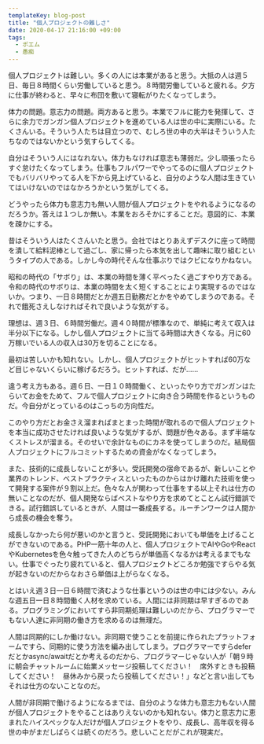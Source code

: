 ```yaml
---
templateKey: blog-post
title: "個人プロジェクトの難しさ"
date: 2020-04-17 21:16:00 +09:00
tags:
  - ポエム
  - 愚痴
---
```


個人プロジェクトは難しい。多くの人には本業があると思う。大抵の人は週５日、毎日８時間くらい労働していると思う。８時間労働していると疲れる。夕方に仕事が終わると、早々に布団を敷いて寝転がりたくなってしまう。

体力の問題。意志力の問題。両方あると思う。本業でフルに能力を発揮して、さらに余力でガンガン個人プロジェクトを進めている人は世の中に実際にいる。たくさんいる。そういう人たちは目立つので、むしろ世の中の大半はそういう人たちなのではないかという気すらしてくる。

自分はそういう人にはなれない。体力もなければ意志も薄弱だ。少し頑張ったらすぐ怠けたくなってしまう。仕事もフルパワーでやってるのに個人プロジェクトでもバリバリやってる人を下から見上げていると、自分のような人間は生きていてはいけないのではなかろうかという気がしてくる。

どうやったら体力も意志力も無い人間が個人プロジェクトをやれるようになるのだろうか。答えは１つしか無い。本業をおろそかにすることだ。意図的に、本業を疎かにする。

昔はそういう人はたくさんいたと思う。会社ではとりあえずデスクに座って時間を潰して給料泥棒として過ごし、家に帰ったら本気を出して趣味に取り組むというタイプの人である。しかし今の時代そんな仕事ぶりではクビになりかねない。

昭和の時代の「サボり」は、本業の時間を薄く平べったく過ごすやり方である。令和の時代のサボりは、本業の時間を太く短くすることにより実現するのではないか。つまり、一日８時間だとか週五日勤務だとかをやめてしまうのである。それで餓死さえしなければそれで良いような気がする。

理想は、週３日、６時間労働だ。週４０時間が標準なので、単純に考えて収入は半分以下になる。しかし個人プロジェクトに当てる時間は大きくなる。月に60万稼いでいる人の収入は30万を切ることになる。

最初は苦しいかも知れない。しかし、個人プロジェクトがヒットすれば60万など目じゃないくらいに稼げるだろう。ヒットすれば、だが……

違う考え方もある。週６日、一日１０時間働く、といったやり方でガンガンはたらいてお金をためて、フルで個人プロジェクトに向き合う時間を作るというものだ。今自分がとっているのはこっちの方向性だ。

このやり方だとお金さえ溜まればまとまった時間が取れるので個人プロジェクトを本当に成功させたければ良いような気がするが、問題が色々ある。まず半端なくストレスが溜まる。そのせいで余計なものにカネを使ってしまうのだ。結局個人プロジェクトにフルコミットするための資金がなくなってしまう。

また、技術的に成長しないことが多い。受託開発の宿命であるが、新しいことや業界のトレンド、ベストプラクティスといったものからはかけ離れた技術を使って開発する案件が９割以上だ。色々な人が関わって仕事をする以上それは仕方の無いことなのだが、個人開発ならばベストなやり方を求めてとことん試行錯誤できる。試行錯誤しているときが、人間は一番成長する。ルーチンワークは人間から成長の機会を奪う。

成長しなかったら何が悪いのかと言うと、受託開発においても単価を上げることができないのである。PHP一筋十年の人と、個人プロジェクトでAIやGoやReactやKubernetesを色々触ってきた人のどちらが単価高くなるかは考えるまでもない。仕事でぐったり疲れていると、個人プロジェクトどころか勉強ですらやる気が起きないのだからなおさら単価は上がらなくなる。

とはいえ週３日一日６時間で済むような仕事というのは世の中には少ない。みんな週五日一日８時間働く人材を求めている。人間には非同期は早すぎるのである。プログラミングにおいてすら非同期処理は難しいのだから、プログラマーでもない人達に非同期の働き方を求めるのは無理だ。

人間は同期的にしか働けない。非同期で使うことを前提に作られたプラットフォームですら、同期的に使う方法を編み出してしまう。プログラマーですらdeferだとかasync/awaitだとか考えるのだから、プログラマーじゃない人が「朝９時に朝会チャットルームに始業メッセージ投稿してください！　席外すときも投稿してください！　昼休みから戻ったら投稿してください！」などと言い出してもそれは仕方のないことなのだ。

人間が非同期で働けるようになるまでは、自分のような体力も意志力もない人間が個人プロジェクトをやることはありえないのかも知れない。体力と意志力に恵まれたハイスペックな人だけが個人プロジェクトをやり、成長し、高年収を得る世の中がまだしばらくは続くのだろう。悲しいことだがこれが現実だ。